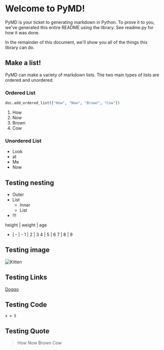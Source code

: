 # Welcome to PyMD!

PyMD is your ticket to generating markdown in Python. 
    To prove it to you, we've generated this entire README using the library.
    See readme.py for how it was done.

In the remainder of this document, we'll show you all of
    the things this library can do.

## Make a list!

PyMD can make a variety of markdown lists. 
    The two main types of lists are ordered and unordered.

### Ordered List

```py
doc.add_ordered_list(["How", "Now", "Brown", "Cow"])
```

1. How
2. Now
3. Brown
4. Cow

### Unordered List

- Look
- at
- Me
- Now

## Testing nesting

- Outer
- List
  - Inner
  - List
- !!!

height | weight | age
- | - | -
1 | 2 | 3
4 | 5 | 6
7 | 8 | 9

## Testing image

![Kitten](https://therenegadecoder.com/wp-content/uploads/2020/05/header-logo-without-tag-300x75.png)

## Testing Links

[Doggo](google.com)

## Testing Code

```generic
x = 5
```

## Testing Quote

> How Now Brown Cow